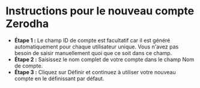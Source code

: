 # **Instructions pour le nouveau compte Zerodha**
- **Étape 1 :** Le champ ID de compte est facultatif car il est généré automatiquement pour chaque utilisateur unique. Vous n'avez pas besoin de saisir manuellement quoi que ce soit dans ce champ.
- **Étape 2 :** Saisissez le nom complet de votre compte dans le champ Nom de compte.
- **Étape 3 :** Cliquez sur Définir et continuez à utiliser votre nouveau compte en le définissant par défaut.